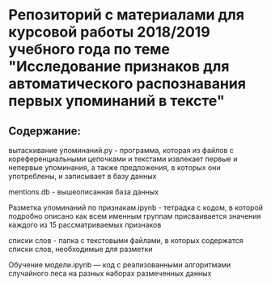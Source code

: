 # Репозиторий с материалами для курсовой работы 2018/2019 учебного года по теме "Исследование признаков для автоматического распознавания первых упоминаний в тексте"


## Содержание:

вытаскивание упоминаний.py - программа, которая из файлов с кореференциальными цепочками и текстами извлекает первые и непервые упоминания, а также предложения, в которых они употреблены, и записывает в базу данных 

mentions.db - вышеописанная база данных

Разметка упоминаний по признакам.ipynb - тетрадка с кодом, в которой подробно описано как всем именным группам присваивается значения каждого из 15 рассматриваемых признаков

списки слов - папка с текстовыми файлами, в которых содержатся списки слов, необходимые для разметки

Обучение модели.ipynb — код с реализованными алгоритмами случайного леса на разных наборах размеченных данных
